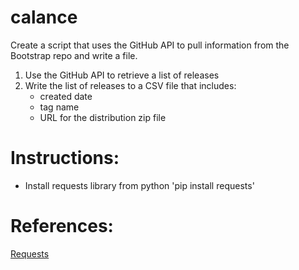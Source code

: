 # calance

Create a script that uses the GitHub API to pull information from the Bootstrap repo and write a file.

1. Use the GitHub API to retrieve a list of releases
2. Write the list of releases to a CSV file that includes:
    - created date
    - tag name
    - URL for the distribution zip file

# Instructions:
- Install requests library from python 'pip install requests'

# References:
[Requests](https://pypi.org/project/requests/) <br>
